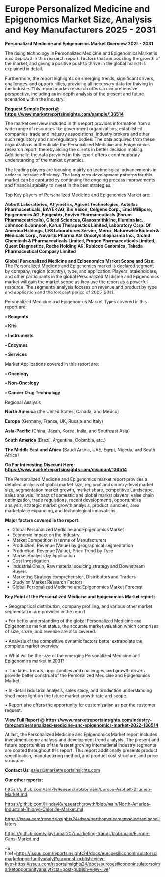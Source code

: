 # Europe Personalized Medicine and Epigenomics Market Size, Analysis and Key Manufacturers 2025 - 2031

<Strong> Personalized Medicine and Epigenomics Market Overview 2025 - 2031</strong>

The rising technology in Personalized Medicine and Epigenomics Market is also depicted in this research report. Factors that are boosting the growth of the market, and giving a positive push to thrive in the global market is explained in detail.

Furthermore, the report highlights on emerging trends, significant drivers, challenges, and opportunities, providing all necessary data for thriving in the industry. This report market research offers a comprehensive perspective, including an in-depth analysis of the present and future scenarios within the industry.

<strong>Request Sample Report @ <a href=https://www.marketreportsinsights.com/sample/136514>https://www.marketreportsinsights.com/sample/136514</a></strong>

The market overview included in this report provides information from a wide range of resources like government organizations, established companies, trade and industry associations, industry brokers and other such regulatory and non-regulatory bodies. The data acquired from these organizations authenticate the Personalized Medicine and Epigenomics research report, thereby aiding the clients in better decision making. Additionally, the data provided in this report offers a contemporary understanding of the market dynamics.

The leading players are focusing mainly on technological advancements in order to improve efficiency. The long-term development patterns for this market can be captured by continuing the ongoing process improvements and financial stability to invest in the best strategies.

Top Key players of Personalized Medicine and Epigenomics Market are:

<strong>Abbott Laboratories, Affymetrix, Agilent Technologies, Astellas Pharmaceuticals, BAYER AG, Bio Vision, Celgene Corp., Emd Millipore, Epigenomics AG, Epigentex, Envivo Pharmaceuticals (Forum Pharmaceutricals), Gilead Sciences, Glaxosmithkline, Illumina Inc., Johnson & Johnson, Karus Therapeutics Limited, Laboratory Corp. Of America Holdings, LES Laboratoires Servier, Merck, Naturewise Biotech & Medicals Corp., Novartis Pharma AG, Oncolys Biopharma Inc., Orchid Chemicals & Pharmaceuticals Limited, Progen Pharmaceuticals Limited, Quest Diagnostics, Roche Holding AG, Rubicon Genomics, Takeda Pharmaceutical Company Limited</strong>

<strong><b>Global Personalized Medicine and Epigenomics Market Scope and Size:</b></strong>
The Personalized Medicine and Epigenomics market is declared segment by company, region (country), type, and application. Players, stakeholders, and other participants in the global Personalized Medicine and Epigenomics market will gain the market scope as they use the report as a powerful resource. The segmental analysis focuses on revenue and product by type and application and the forecast period of 2025-2031.

Personalized Medicine and Epigenomics Market Types covered in this report are:

<strong>• Reagents

• Kits

• Instruments

• Enzymes

• Services</strong>

Market Applications covered in this report are:

<strong>• Oncology

• Non-Oncology

• Cancer Drug Technology</strong> 

Regional Analysis

<strong>North America</strong> (the United States, Canada, and Mexico)

<strong>Europe</strong> (Germany, France, UK, Russia, and Italy)

<strong>Asia-Pacific</strong> (China, Japan, Korea, India, and Southeast Asia)

<strong>South America</strong> (Brazil, Argentina, Colombia, etc.)

<strong>The Middle East and Africa</strong> (Saudi Arabia, UAE, Egypt, Nigeria, and South Africa)

<strong>Go For Interesting Discount Here: <a href=https://www.marketreportsinsights.com/discount/136514>https://www.marketreportsinsights.com/discount/136514</a></strong>

The Personalized Medicine and Epigenomics market report provides a detailed analysis of global market size, regional and country-level market size, segmentation market growth, market share, competitive Landscape, sales analysis, impact of domestic and global market players, value chain optimization, trade regulations, recent developments, opportunities analysis, strategic market growth analysis, product launches, area marketplace expanding, and technological innovations.

<strong><b>Major factors covered in the report:</b></strong>
<ul>
  <li>Global Personalized Medicine and Epigenomics Market </li>
  <li>Economic Impact on the Industry</li>
  <li>Market Competition in terms of Manufacturers</li>
  <li>Production, Revenue (Value) by geographical segmentation</li>
  <li>Production, Revenue (Value), Price Trend by Type</li>
  <li>Market Analysis by Application</li>
  <li>Cost Investigation</li>
  <li>Industrial Chain, Raw material sourcing strategy and Downstream Buyers</li>
  <li>Marketing Strategy comprehension, Distributors and Traders</li>
  <li>Study on Market Research Factors</li>
  <li>Global Personalized Medicine and Epigenomics Market Forecast</li>
</ul>

<strong><b>Key Point of the Personalized Medicine and Epigenomics Market report:</b></strong>

• Geographical distribution, company profiling, and various other market segmentation are provided in the report.

• For better understanding of the global Personalized Medicine and Epigenomics market status, the accurate market valuation which comprises of size, share, and revenue are also covered.

• Analysis of the competitive dynamic factors better extrapolate the complete market overview

• What will be the size of the emerging Personalized Medicine and Epigenomics market in 2031?

• The latest trends, opportunities and challenges, and growth drivers provide better construal of the Personalized Medicine and Epigenomics Market.

• In-detail industrial analysis, sales study, and production understanding shed more light on the future market growth rate and scope.

• Report also offers the opportunity for customization as per the customer request.

<strong><b>View Full Report @ <a href=https://www.marketreportsinsights.com/industry-forecast/personalized-medicine-and-epigenomics-market-2022-136514>https://www.marketreportsinsights.com/industry-forecast/personalized-medicine-and-epigenomics-market-2022-136514</a></b></strong>


At last, the Personalized Medicine and Epigenomics Market report includes investment come analysis and development trend analysis. The present and future opportunities of the fastest growing international industry segments are coated throughout this report. This report additionally presents product specification, manufacturing method, and product cost structure, and price structure.

<strong>Contact Us:</strong>
sales@marketreportsinsights.com

<strong>Our other reports:</strong>

<a href=https://github.com/Ishi78/Research/blob/main/Europe-Asphalt-Bitumen-Market.md>https://github.com/Ishi78/Research/blob/main/Europe-Asphalt-Bitumen-Market.md</a>

<a href=https://github.com/Hindavi8/researchgrowth/blob/main/North-America-Industrial-Thionyl-Chloride-Market.md>https://github.com/Hindavi8/researchgrowth/blob/main/North-America-Industrial-Thionyl-Chloride-Market.md</a>

<a href=https://issuu.com/reportsinsights24/docs/northamericamemselectronicoscillators>https://issuu.com/reportsinsights24/docs/northamericamemselectronicoscillators</a>

<a href=https://github.com/vijaykumar207/marketing-trands/blob/main/Europe-Cans-Market.md>https://github.com/vijaykumar207/marketing-trands/blob/main/Europe-Cans-Market.md</a>

<a href=https://issuu.com/reportsinsights24/docs/europesilicononinsulatorsoimarketopportunityanalyt?cta=post-publish-view-live>https://issuu.com/reportsinsights24/docs/europesilicononinsulatorsoimarketopportunityanalyt?cta=post-publish-view-live</a>"
